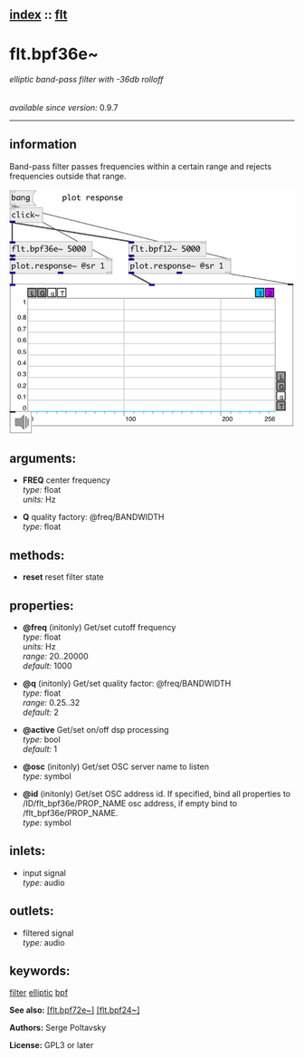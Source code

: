 [index](index.html) :: [flt](category_flt.html)
---

# flt.bpf36e~

###### elliptic band-pass filter with -36db rolloff

*available since version:* 0.9.7

---


## information
Band-pass filter passes frequencies within a certain range and rejects frequencies outside that range.


[![example](../examples/img/flt.bpf36e~.jpg)](../examples/pd/flt.bpf36e~.pd)



## arguments:

* **FREQ**
center frequency<br>
_type:_ float<br>
_units:_ Hz<br>

* **Q**
quality factory: @freq/BANDWIDTH<br>
_type:_ float<br>



## methods:

* **reset**
reset filter state<br>




## properties:

* **@freq** (initonly)
Get/set cutoff frequency<br>
_type:_ float<br>
_units:_ Hz<br>
_range:_ 20..20000<br>
_default:_ 1000<br>

* **@q** (initonly)
Get/set quality factor: @freq/BANDWIDTH<br>
_type:_ float<br>
_range:_ 0.25..32<br>
_default:_ 2<br>

* **@active** 
Get/set on/off dsp processing<br>
_type:_ bool<br>
_default:_ 1<br>

* **@osc** (initonly)
Get/set OSC server name to listen<br>
_type:_ symbol<br>

* **@id** (initonly)
Get/set OSC address id. If specified, bind all properties to /ID/flt_bpf36e/PROP_NAME
osc address, if empty bind to /flt_bpf36e/PROP_NAME.<br>
_type:_ symbol<br>



## inlets:

* input signal<br>
_type:_ audio



## outlets:

* filtered signal<br>
_type:_ audio



## keywords:

[filter](keywords/filter.html)
[elliptic](keywords/elliptic.html)
[bpf](keywords/bpf.html)



**See also:**
[\[flt.bpf72e~\]](flt.bpf72e~.html)
[\[flt.bpf24~\]](flt.bpf24~.html)




**Authors:** Serge Poltavsky




**License:** GPL3 or later





